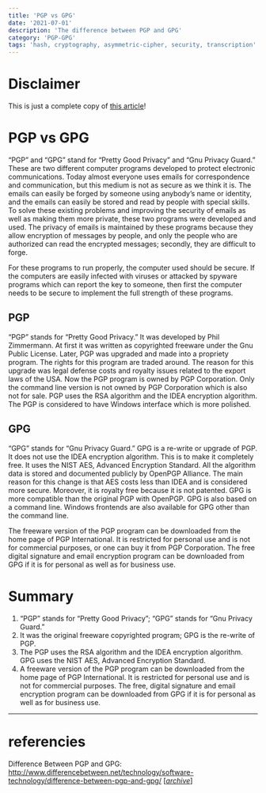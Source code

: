 ```yaml
---
title: 'PGP vs GPG'
date: '2021-07-01'
description: 'The difference between PGP and GPG'
category: 'PGP-GPG'
tags: 'hash, cryptography, asymmetric-cipher, security, transcription'
---
```


# Disclaimer

This is just a complete copy of [this article](http://www.differencebetween.net/technology/software-technology/difference-between-pgp-and-gpg/)!


# PGP vs GPG

“PGP” and “GPG” stand for “Pretty Good Privacy” and “Gnu Privacy Guard.” These are two different computer programs developed to protect electronic communications. Today almost everyone uses emails for correspondence and communication, but this medium is not as secure as we think it is. The emails can easily be forged by someone using anybody’s name or identity, and the emails can easily be stored and read by people with special skills. To solve these existing problems and improving the security of emails as well as making them more private, these two programs were developed and used. The privacy of emails is maintained by these programs because they allow encryption of messages by people, and only the people who are authorized can read the encrypted messages; secondly, they are difficult to forge.

For these programs to run properly, the computer used should be secure. If the computers are easily infected with viruses or attacked by spyware programs which can report the key to someone, then first the computer needs to be secure to implement the full strength of these programs.

## PGP

“PGP” stands for “Pretty Good Privacy.” It was developed by Phil Zimmermann. At first it was written as copyrighted freeware under the Gnu Public License. Later, PGP was upgraded and made into a propriety program. The rights for this program are traded around. The reason for this upgrade was legal defense costs and royalty issues related to the export laws of the USA. Now the PGP program is owned by PGP Corporation. Only the command line version is not owned by PGP Corporation which is also not for sale.  PGP uses the RSA algorithm and the IDEA encryption algorithm. The PGP is considered to have Windows interface which is more polished.

## GPG

“GPG” stands for “Gnu Privacy Guard.” GPG is a re-write or upgrade of PGP. It does not use the IDEA encryption algorithm. This is to make it completely free. It uses the NIST AES, Advanced Encryption Standard. All the algorithm data is stored and documented publicly by OpenPGP Alliance. The main reason for this change is that AES costs less than IDEA and is considered more secure. Moreover, it is royalty free because it is not patented.  GPG is more compatible than the original PGP with OpenPGP. GPG is also based on a command line. Windows frontends are also available for GPG other than the command line.

The freeware version of the PGP  program can be downloaded from the home page of PGP International. It is restricted for personal use and is not for commercial purposes, or one can buy it from PGP Corporation. The free digital signature and email encryption program can be downloaded from GPG if it is for personal as well as for business use.

# Summary


1. “PGP” stands for “Pretty Good Privacy”; “GPG” stands for “Gnu Privacy Guard.”
2. It was the original freeware copyrighted program; GPG is the re-write of PGP.
3. The PGP uses the RSA algorithm and the IDEA encryption algorithm. GPG uses the NIST AES, Advanced Encryption Standard.
4. A freeware version of the PGP program can be downloaded from the home page of PGP International. It is restricted for personal use and is not for commercial purposes. The free, digital signature and email encryption program can be downloaded from GPG if it is for personal as well as for business use.

---

# referencies

Difference Between PGP and GPG: http://www.differencebetween.net/technology/software-technology/difference-between-pgp-and-gpg/ [[_archive_](https://web.archive.org/web/20210701144244/http://www.differencebetween.net/technology/software-technology/difference-between-pgp-and-gpg/)]
